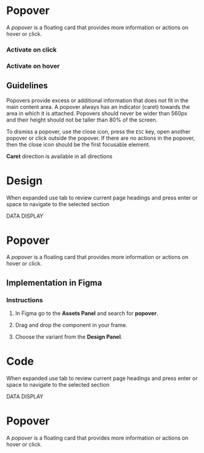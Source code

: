 # Popover

A _popover_ is a floating card that provides more information or actions on hover or click.

### Activate on click

### Activate on hover

## Guidelines

Popovers provide excess or additional information that does not fit in the main content area. A popover always has an indicator (caret) towards the area in which it is attached. Popovers should never be wider than 560px and their height should not be taller than 80% of the screen.

To dismiss a popover, use the close icon, press the `ESC` key, open another popover or click outside the popover. If there are no actions in the popover, then the close icon should be the first focusable element.

**Caret** direction is available in all directions



# Design

When expanded use tab to review current page headings and press enter or space to navigate to the selected section

DATA DISPLAY

# Popover

A _popover_ is a floating card that provides more information or actions on hover or click.

## Implementation in Figma

### Instructions

1.  In Figma go to the **Assets Panel** and search for **popover**.
    
2.  Drag and drop the component in your frame.
    
3.  Choose the variant from the **Design Panel**.



# Code

When expanded use tab to review current page headings and press enter or space to navigate to the selected section

DATA DISPLAY

# Popover

A _popover_ is a floating card that provides more information or actions on hover or click.